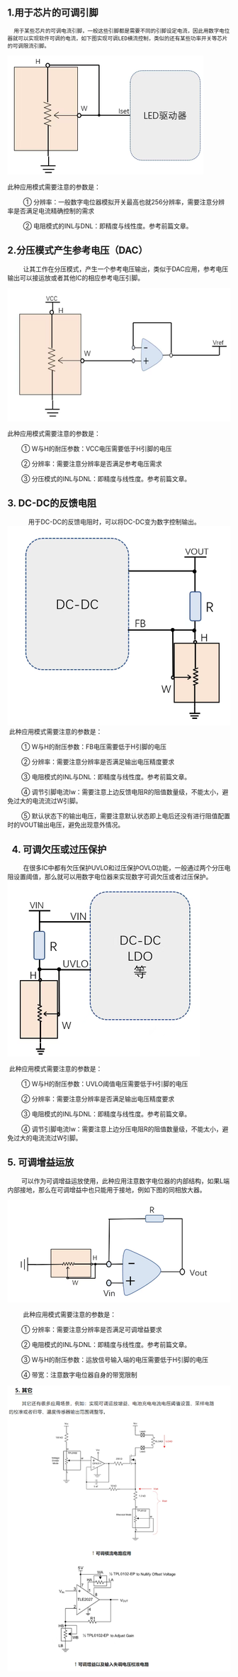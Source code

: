 
## 1.用于芯片的可调引脚

      用于某些芯片的可调电流引脚，一般这些引脚都是需要不同的引脚设定电流，因此用数字电位器就可以实现软件可调的电流，如下图实现可调LED横流控制，类似的还有某些功率开关等芯片的可调限流引脚。
![](https://raw.githubusercontent.com/LeroyK111/pictureBed/master/20250410141349.png)

此种应用模式需要注意的参数是：

         ① 分辨率：一般数字电位器模拟开关最高也就256分辨率，需要注意分辨率是否满足电流精确控制的需求

         ② 电阻模式的INL与DNL：即精度与线性度。参考前篇文章。

## 2.分压模式产生参考电压（DAC）

         让其工作在分压模式，产生一个参考电压输出，类似于DAC应用，参考电压输出可以接运放或者其他IC的相应参考电压引脚。

![](https://raw.githubusercontent.com/LeroyK111/pictureBed/master/20250410141532.png)

此种应用模式需要注意的参数是：

        ① W与H的耐压参数：VCC电压需要低于H引脚的电压

        ② 分辨率：需要注意分辨率是否满足参考电压需求

        ③ 分压模式的INL与DNL：即精度与线性度。参考前篇文章。




## **3. DC-DC的反馈电阻**

            用于DC-DC的反馈电阻时，可以将DC-DC变为数字控制输出。
 ![](https://raw.githubusercontent.com/LeroyK111/pictureBed/master/20250410142154.png)
 此种应用模式需要注意的参数是：

        ① W与H的耐压参数：FB电压需要低于H引脚的电压

        ② 分辨率：需要注意分辨率是否满足输出电压精度要求

        ③ 电阻模式的INL与DNL：即精度与线性度。参考前篇文章。

        ④ 调节引脚电流Iw：需要注意上边反馈电阻R的阻值数量级，不能太小，避免过大的电流流过W引脚。

        ⑤ 默认状态下的输出电压，需要注意默认状态即上电后还没有进行阻值配置时的VOUT输出电压，避免出现意外情况。

##   **4. 可调欠压或过压保护**

         在很多IC中都有欠压保护UVLO和过压保护OVLO功能，一般通过两个分压电阻设置阈值，那么就可以用数字电位器来实现数字可调欠压或者过压保护。
![](https://raw.githubusercontent.com/LeroyK111/pictureBed/master/20250410142221.png)

 此种应用模式需要注意的参数是：

        ① W与H的耐压参数：UVLO阈值电压需要低于H引脚的电压

        ② 分辨率：需要注意分辨率是否满足输出电压精度要求

        ③ 电阻模式的INL与DNL：即精度与线性度。参考前篇文章。

        ④ 调节引脚电流Iw：需要注意上边分压电阻R的阻值数量级，不能太小，避免过大的电流流过W引脚。
        
        
## **5. 可调增益运放**

        可以作为可调增益运放使用，此种应用注意数字电位器的内部结构，如果L端内部接地，那么在可调增益中也只能用于接地，例如下图的同相放大器。

![](https://raw.githubusercontent.com/LeroyK111/pictureBed/master/20250410142318.png)

         此种应用模式需要注意的参数是：

        ① 分辨率：需要注意分辨率是否满足可调增益要求

        ② 电阻模式的INL与DNL：即精度与线性度。参考前篇文章。

        ③ W与H的耐压参数：运放信号输入端的电压需要低于H引脚的电压

        ④ 带宽：注意数字电位器自身的带宽限制

![](https://raw.githubusercontent.com/LeroyK111/pictureBed/master/20250410142338.png)







